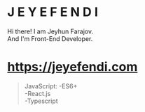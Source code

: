 # J E Y E F E N D I
Hi there! I am Jeyhun Farajov. 
<br>And I'm Front-End Developer.
# https://jeyefendi.com
> JavaScript:
-ES6+<br>
-React.js<br>
-Typescript<br>

# 


